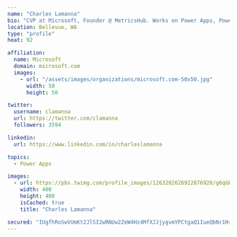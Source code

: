 ```yaml
---
name: "Charles Lamanna"
bio: "CVP at Microsoft, Founder @ MetricsHub. Works on Power Apps, Power Automate, Power Virtual Agent, Common Data Service and Dynamics 365."
location: Bellevue, WA
type: "profile"
heat: 92

affiliation:
  name: Microsoft
  domain: microsoft.com
  images:
    - url: "/assets/images/organizations/microsoft.com-50x50.jpg"
      width: 50
      height: 50

twitter:
  username: clamanna
  url: https://twitter.com/clamanna
  followers: 3594

linkedin:
  url: https://www.linkedin.com/in/charleslamanna

topics:
  - Power Apps

images:
  - url: https://pbs.twimg.com/profile_images/1263202626922876928/g6qGbHZ-_400x400.jpg
    width: 400
    height: 400
    isCached: true
    title: "Charles Lamanna"

secured: "IUgfhRoSwVUmKt2JlSI2wRNUw2ZeW4Hz4MfXJJjygvmYPCtgaQ1IueQbNr1HrsC7zRy7CUq9MU/XuYatEDiyPsAti5yIvV9fTJ3qXMSdIGH3ZPNMgF+DtNNJoukUBK+2BG3Y/h3TEQDxFQ1l/jUKpJKR/1IOeNDKzxQepnHQwL+yUT9iiEozoVuGRb65yTY1lD2s9htjUJN5hmMI8Po6PpTvyTfK62+tBNRNTWv+U2k/CUXgk1HU1G1S5sszi4m66tr9gaVgEgYFwrehrR/EKRgFD8+051IVo9/zD63yzTTf1FhBYSUve2yMjK5VTTydqXMPLuvoOJiKmoTkBnCt8ds8H66KQQvrMbhwJQsWDjMnLglpEoJe9oNqB6uH0DGvSaMJCZcj+r+SUCVm100+gO+5tOozrmv/bvd6mrTTjYI=;PjOdfyQsh9kG/NBqRzS/EA=="
---
```


